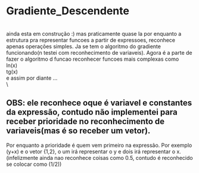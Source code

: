 # Gradiente_Descendente
\
ainda esta em construção :)
mas praticamente quase la
por enquanto a estrutura pra representar funcoes a partir de expressoes,
reconhece apenas operações simples. Ja se tem o algoritmo do gradiente funcionando(n testei com reconhecimento de variaveis). Agora é a parte
de fazer o algoritmo d funcao reconhecer funcoes mais complexas como 
\
ln(x)\
tg(x)\
e assim por diante ...\
\
## OBS: ele reconhece oque é variavel e constantes da expressão, contudo não implementei para receber prioridade no reconhecimento de variaveis(mas é so receber um vetor). 
Por enquanto a prioridade é quem vem primeiro na expressão. Por exemplo (y+x) e o vetor {1,2}, o um irá representar o y e dois irá representar o x.(infelizmente ainda nao reconhece coisas como 0.5, contudo é reconhecido se colocar como (1/2))


